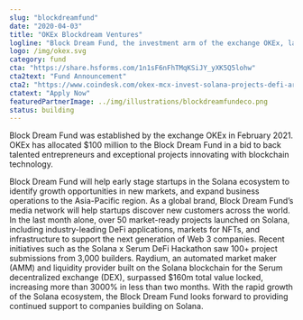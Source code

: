 ```yaml
---
slug: "blockdreamfund"
date: "2020-04-03"
title: "OKEx Blockdream Ventures"
logline: "Block Dream Fund, the investment arm of the exchange OKEx, launched a strategic investment fund that will bring $20 million of new capital to accelerate the growth and development of key projects in the Solana ecosystem."
logo: /img/okex.svg
category: fund
cta: "https://share.hsforms.com/1n1sF6nFhTMqKSiJY_yXK5Q5lohw"
cta2text: "Fund Announcement"
cta2: "https://www.coindesk.com/okex-mcx-invest-solana-projects-defi-arms-race"
ctatext: "Apply Now"
featuredPartnerImage: ../img/illustrations/blockdreamfundeco.png
status: building
---
```


Block Dream Fund was established by the exchange OKEx in February 2021. OKEx has allocated $100 million to the Block Dream Fund in a bid to back talented entrepreneurs and exceptional projects innovating with blockchain technology.

Block Dream Fund will help early stage startups in the Solana ecosystem to identify growth opportunities in new markets, and expand business operations to the Asia-Pacific region. As a global brand, Block Dream Fund’s media network will help startups discover new customers across the world.
In the last month alone, over 50 market-ready projects launched on Solana, including industry-leading DeFi applications, markets for NFTs, and infrastructure to support the next generation of Web 3 companies. Recent initiatives such as the Solana x Serum DeFi Hackathon saw 100+ project submissions from 3,000 builders. Raydium, an automated market maker (AMM) and liquidity provider built on the Solana blockchain for the Serum decentralized exchange (DEX), surpassed $160m total value locked, increasing more than 3000% in less than two months. With the rapid growth of the Solana ecosystem, the Block Dream Fund looks forward to providing continued support to companies building on Solana.

